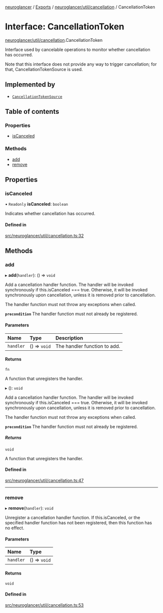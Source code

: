 [neuroglancer](../README.md) / [Exports](../modules.md) / [neuroglancer/util/cancellation](../modules/neuroglancer_util_cancellation.md) / CancellationToken

# Interface: CancellationToken

[neuroglancer/util/cancellation](../modules/neuroglancer_util_cancellation.md).CancellationToken

Interface used by cancelable operations to monitor whether cancellation has occurred.

Note that this interface does not provide any way to trigger cancellation; for that,
CancellationTokenSource is used.

## Implemented by

- [`CancellationTokenSource`](../classes/neuroglancer_util_cancellation.CancellationTokenSource.md)

## Table of contents

### Properties

- [isCanceled](neuroglancer_util_cancellation.CancellationToken.md#iscanceled)

### Methods

- [add](neuroglancer_util_cancellation.CancellationToken.md#add)
- [remove](neuroglancer_util_cancellation.CancellationToken.md#remove)

## Properties

### isCanceled

• `Readonly` **isCanceled**: `boolean`

Indicates whether cancellation has occurred.

#### Defined in

[src/neuroglancer/util/cancellation.ts:32](https://github.com/ActiveBrainAtlas2/neuroglancer/blob/034b457d/src/neuroglancer/util/cancellation.ts#L32)

## Methods

### add

▸ **add**(`handler`): () => `void`

Add a cancellation handler function.  The handler will be invoked synchronously if
this.isCanceled === true.  Otherwise, it will be invoked synchronously upon cancellation,
unless it is removed prior to cancellation.

The handler function must not throw any exceptions when called.

**`precondition`** The handler function must not already be registered.

#### Parameters

| Name | Type | Description |
| :------ | :------ | :------ |
| `handler` | () => `void` | The handler function to add. |

#### Returns

`fn`

A function that unregisters the handler.

▸ (): `void`

Add a cancellation handler function.  The handler will be invoked synchronously if
this.isCanceled === true.  Otherwise, it will be invoked synchronously upon cancellation,
unless it is removed prior to cancellation.

The handler function must not throw any exceptions when called.

**`precondition`** The handler function must not already be registered.

##### Returns

`void`

A function that unregisters the handler.

#### Defined in

[src/neuroglancer/util/cancellation.ts:47](https://github.com/ActiveBrainAtlas2/neuroglancer/blob/034b457d/src/neuroglancer/util/cancellation.ts#L47)

___

### remove

▸ **remove**(`handler`): `void`

Unregister a cancellation handler function.  If this.isCanceled, or the specified handler
function has not been registered, then this function has no effect.

#### Parameters

| Name | Type |
| :------ | :------ |
| `handler` | () => `void` |

#### Returns

`void`

#### Defined in

[src/neuroglancer/util/cancellation.ts:53](https://github.com/ActiveBrainAtlas2/neuroglancer/blob/034b457d/src/neuroglancer/util/cancellation.ts#L53)
